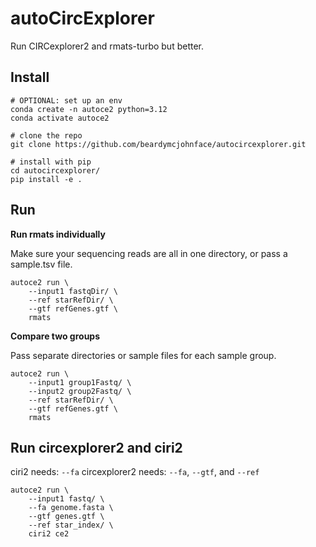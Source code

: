 # autoCircExplorer

Run CIRCexplorer2 and rmats-turbo but better.

## Install

```shell
# OPTIONAL: set up an env
conda create -n autoce2 python=3.12
conda activate autoce2

# clone the repo
git clone https://github.com/beardymcjohnface/autocircexplorer.git

# install with pip
cd autocircexplorer/
pip install -e .
```

## Run

__Run rmats individually__

Make sure your sequencing reads are all in one directory, or pass a sample.tsv file.

```shell
autoce2 run \
    --input1 fastqDir/ \
    --ref starRefDir/ \
    --gtf refGenes.gtf \
    rmats
```

__Compare two groups__

Pass separate directories or sample files for each sample group.

```shell
autoce2 run \
    --input1 group1Fastq/ \
    --input2 group2Fastq/ \
    --ref starRefDir/ \
    --gtf refGenes.gtf \
    rmats
```

## Run circexplorer2 and ciri2

ciri2 needs: `--fa`
circexplorer2 needs: `--fa`, `--gtf`, and `--ref`

```shell
autoce2 run \
    --input1 fastq/ \
    --fa genome.fasta \
    --gtf genes.gtf \
    --ref star_index/ \
    ciri2 ce2
```